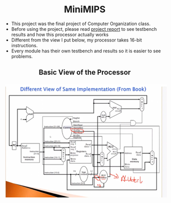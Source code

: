 <h1 align="center"> MiniMIPS </h1>

* This project was the final project of Computer Organization class.
* Before using the project, please read [project report](https://github.com/tgknyhn/MiniMIPS/blob/main/Project%20Report.pdf) to see testbench results and how this processor actually works 
* Different from the view I put below, my processor takes 16-bit instructions. 
* Every module has their own testbench and results so it is easier to see problems.

<h2 align="center"> Basic View of the Processor </h2>
<p align="center"> 
<img src="Mips Processor.png"  style="vertical-align:down; margin:4px"> 
</p>